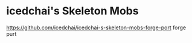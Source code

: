 # icedchai's Skeleton Mobs
https://github.com/icedchai/icedchai-s-skeleton-mobs-forge-port
forge purt
